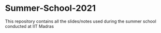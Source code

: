 # Summer-School-2021
This repository contains all the slides/notes used during the summer school conducted at IIT Madras 
